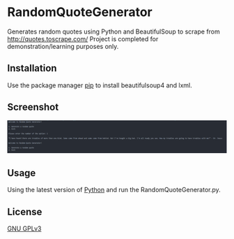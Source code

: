 # RandomQuoteGenerator

Generates random quotes using Python and BeautifulSoup to scrape from http://quotes.toscrape.com/
Project is completed for demonstration/learning purposes only.

## Installation

Use the package manager [pip](https://pip.pypa.io/en/stable/) to install beautifulsoup4 and lxml.

## Screenshot

![Screenshot of the app](/screenshot1.PNG)

## Usage

Using the latest version of [Python](https://www.python.org/downloads/) and run the RandomQuoteGenerator.py.

## License
[GNU GPLv3](https://choosealicense.com/licenses/gpl-3.0/)

